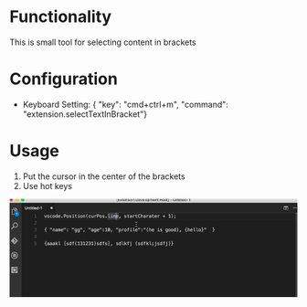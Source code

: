 # Functionality

This is small tool for selecting content in brackets

# Configuration

- Keyboard Setting:
{ "key": "cmd+ctrl+m", "command": "extension.selectTextInBracket"}

# Usage

1. Put the cursor in the center of the brackets
2. Use hot keys

![Usage animation](images/select.gif)